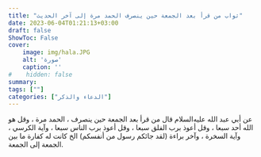 ```yaml
---
title: "ثواب من قرأ بعد الجمعة حين ينصرف الحمد مرة إلى آخر الحديث"
date: 2023-06-04T01:21:13+03:00
draft: false
ShowToc: False
cover:
    image: img/hala.JPG
    alt: 'صورة'
    caption: ''
#    hidden: false
summary: 
tags: [""]
categories: ["الدعاء والذكر"]
---
```

عن أبي عبد الله عليه‌السلام قال من قرأ بعد الجمعة حين ينصرف ، الحمد
مرة ، وقل هو الله أحد سبعا ، وقل أعوذ برب الفلق سبعا ، وقل أعوذ
برب الناس سبعا ، وآية الكرسي ، وآية السخرة ، وآخر براءة (لقد
جائكم رسول من أنفسكم) الخ كانت له كفارة ما بين الجمعة إلى الجمعة.

